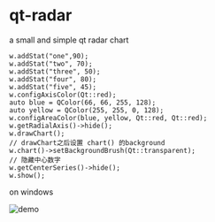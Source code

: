 # qt-radar
a small and simple qt radar chart

```
w.addStat("one",90);
w.addStat("two", 70);
w.addStat("three", 50);
w.addStat("four", 80);
w.addStat("five", 45);
w.configAxisColor(Qt::red);
auto blue = QColor(66, 66, 255, 128);
auto yellow = QColor(255, 255, 0, 128);
w.configAreaColor(blue, yellow, Qt::red, Qt::red);
w.getRadialAxis()->hide();
w.drawChart();
// drawChart之后设置 chart() 的background
w.chart()->setBackgroundBrush(Qt::transparent);
// 隐藏中心数字
w.getCenterSeries()->hide();
w.show();
```

on windows

![demo](https://cloud.githubusercontent.com/assets/9100799/26811316/9d2b80c6-4aa3-11e7-8326-fc36c02706da.jpg)